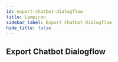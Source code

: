 ```yaml
---
id: export-chatbot-dialogflow
title: Lampiran
sidebar_label: Export Chatbot Dialogflow
hide_title: false
---
```

## Export Chatbot Dialogflow
